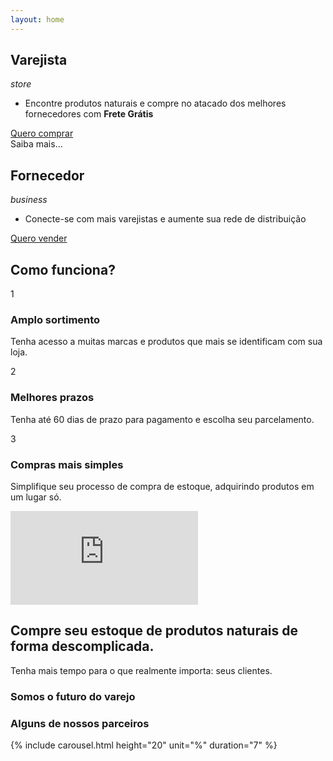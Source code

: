 ```yaml
---
layout: home
---
```

<section id="gnd-cover-image-section">
</section>

<section id="gnd-institutional-activities">
  <div class="gnd-institutional-retailer">
    <div class="gnd-institutional-title">
      <h2>Varejista</h2><i class="material-icons">store</i>
    </div>
    <div class="gnd-institutional-advantages">
      <ul class="gnd-institutional-advantages-list">
        <li>Encontre produtos naturais e compre no atacado dos melhores fornecedores com <strong>Frete Grátis</strong></li>
      </ul>
    </div>
    <div class="gnd-institutional-advantages-links">
      <a class="gnd-sign-in-link" href="/cadastro-varejista">Quero comprar</a>
    </div>
    <div class="gnd-institutional-learn-more">
      <span onclick="scrollAndPlayVideo()">Saiba mais...</span>
    </div>
  </div>
  <div class="gnd-institutional-supplier">
    <div class="gnd-institutional-title">
      <h2>Fornecedor</h2><i class="material-icons">business</i>
    </div>
    <div class="gnd-institutional-advantages">
      <ul class="gnd-institutional-advantages-list">
        <li>Conecte-se com mais varejistas e aumente sua rede de distribuição</li>
      </ul>
    </div>
    <div class="gnd-institutional-advantages-links">
      <a class="gnd-sign-in-link" href="/cadastro-fornecedor">Quero vender</a>
    </div>
  </div>
</section>

<section id="gnd-inspiration">
  <h2 class="gnd-inspiration-title">Como funciona?</h2>
  <div class="gnd-inspiration-item">
    <div class="gnd-inspiration-container">
      <div class="gnd-inspiration-number">
        <span>1</span>
      </div>
      <div class="gnd-inspiration-item-content">
        <div class="gnd-inspiration-item-title">
          <h3>Amplo sortimento</h3>
        </div>
        <div class="gnd-inspiration-item-text">
          <p>Tenha acesso a muitas marcas e produtos que mais se identificam com sua loja.</p>
        </div>
      </div>
    </div>
  </div>
  <div class="gnd-inspiration-item">
    <div class="gnd-inspiration-container">
      <div class="gnd-inspiration-number">
        <span>2</span>
      </div>
      <div class="gnd-inspiration-item-content">
        <div class="gnd-inspiration-item-title">
          <h3>Melhores prazos</h3>
        </div>
        <div class="gnd-inspiration-item-text">
          <p>Tenha até 60 dias de prazo para pagamento e escolha seu parcelamento.</p>
        </div>
      </div>
    </div>
  </div>
  <div class="gnd-inspiration-item">
    <div class="gnd-inspiration-container">
      <div class="gnd-inspiration-number">
        <span>3</span>
      </div>
      <div class="gnd-inspiration-item-content">
        <div class="gnd-inspiration-item-title">
          <h3>Compras mais simples</h3>
        </div>
        <div class="gnd-inspiration-item-text">
          <p>Simplifique seu processo de compra de estoque, adquirindo produtos em um lugar só.</p>
        </div>
      </div>
    </div>
  </div>
</section>

<section id="gnd-institutional-video">
  <div class="gnd-institutional-video-container">
    <div class="gnd-institutional-video">
      <iframe id="gnd-retailer-video" src="https://www.youtube-nocookie.com/embed/pWnqCJlBBLo?rel=0" frameborder="0" allow="accelerometer; autoplay; encrypted-media; gyroscope; picture-in-picture" allowfullscreen></iframe>
    </div>
  </div>
</section>

<section id="gnd-our-mission">
  <div class="gnd-our-mission-container">
    <div class="gnd-our-mission-content">
      <div class="gnd-our-mission-content-text">
      <h2>Compre seu <strong>estoque</strong> de produtos naturais de forma <strong>descomplicada.</strong></h2>
        <p>Tenha mais tempo para o que realmente importa: seus clientes.</p>
      </div>
      <div class="gnd-our-mission-call">
      <h3>Somos o <strong>futuro</strong> do varejo</h3>
      </div>
    </div>
    <div class="gnd-our-mission-image">
    </div>
  </div>
</section>

<section id="gnd-our-partners">
  <div class="gnd-our-partners-title">
    <h3>Alguns de nossos parceiros</h3>
  </div>
  <div class="gnd-carousel-container">
    {% include carousel.html  height="20" unit="%" duration="7" %}
  </div>
</section>

<script>
  function scrollAndPlayVideo() {
    var videoContainer = document.getElementById('gnd-institutional-video');
    videoContainer.scrollIntoView({ behavior: 'smooth', block: 'center'});
    document.getElementById("gnd-retailer-video").src += "&autoplay=1"
  }

  function documentReady(fn) {
    document.addEventListener("DOMContentLoaded", fn);
    if (document.readyState === "interactive" || document.readyState === "complete" ) {
      fn();
    }
  }

  documentReady(() => {
    const urlParams = new URLSearchParams(window.location.search);
    const invitationToken = urlParams.get('invitation-token');
    if (invitationToken != null) {
      localStorage.setItem('supplier-invitation-token', invitationToken)
    }
  });
</script>
